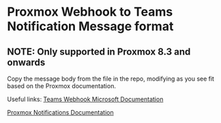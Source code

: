 # Proxmox Webhook to Teams Notification Message format

## NOTE: Only supported in Proxmox 8.3 and onwards

Copy the message body from the file in the repo, modifying as you see fit based on the Proxmox documentation.

Useful links:
[Teams Webhook Microsoft Documentation](https://learn.microsoft.com/en-us/microsoftteams/platform/webhooks-and-connectors/how-to/add-incoming-webhook?tabs=newteams%2Cdotnet)

[Proxmox Notifications Documentation](https://pve.proxmox.com/pve-docs/chapter-notifications.html)